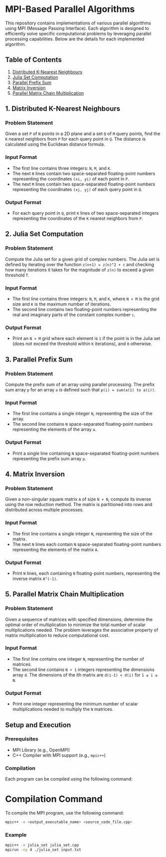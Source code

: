 # MPI-Based Parallel Algorithms

This repository contains implementations of various parallel algorithms using MPI (Message Passing Interface). Each algorithm is designed to efficiently solve specific computational problems by leveraging parallel processing capabilities. Below are the details for each implemented algorithm.

## Table of Contents
1. [Distributed K-Nearest Neighbours](#1-distributed-k-nearest-neighbours)
2. [Julia Set Computation](#2-julia-set-computation)
3. [Parallel Prefix Sum](#3-parallel-prefix-sum)
4. [Matrix Inversion](#4-matrix-inversion)
5. [Parallel Matrix Chain Multiplication](#5-parallel-matrix-chain-multiplication)

## 1. Distributed K-Nearest Neighbours

### Problem Statement
Given a set `P` of `N` points in a 2D plane and a set `Q` of `M` query points, find the `K` nearest neighbors from `P` for each query point in `Q`. The distance is calculated using the Euclidean distance formula.

### Input Format
- The first line contains three integers: `N`, `M`, and `K`.
- The next `N` lines contain two space-separated floating-point numbers representing the coordinates `(xi, yi)` of each point in `P`.
- The next `M` lines contain two space-separated floating-point numbers representing the coordinates `(xj, yj)` of each query point in `Q`.

### Output Format
- For each query point in `Q`, print `K` lines of two space-separated integers representing the coordinates of the `K` nearest neighbors from `P`.

## 2. Julia Set Computation

### Problem Statement
Compute the Julia set for a given grid of complex numbers. The Julia set is defined by iterating over the function `z(n+1) = z(n)^2 + c` and checking how many iterations it takes for the magnitude of `z(n)` to exceed a given threshold `T`. 

### Input Format
- The first line contains three integers: `N`, `M`, and `K`, where `N × M` is the grid size and `K` is the maximum number of iterations.
- The second line contains two floating-point numbers representing the real and imaginary parts of the constant complex number `c`.

### Output Format
- Print an `N × M` grid where each element is `1` if the point is in the Julia set (does not exceed the threshold within `K` iterations), and `0` otherwise.

## 3. Parallel Prefix Sum

### Problem Statement
Compute the prefix sum of an array using parallel processing. The prefix sum array `p` for an array `a` is defined such that `p(i) = sum(a(1) to a(i))`.

### Input Format
- The first line contains a single integer `N`, representing the size of the array.
- The second line contains `N` space-separated floating-point numbers representing the elements of the array `a`.

### Output Format
- Print a single line containing `N` space-separated floating-point numbers representing the prefix sum array `p`.

## 4. Matrix Inversion

### Problem Statement
Given a non-singular square matrix `A` of size `N × N`, compute its inverse using the row reduction method. The matrix is partitioned into rows and distributed across multiple processes.

### Input Format
- The first line contains a single integer `N`, representing the size of the matrix.
- The next `N` lines each contain `N` space-separated floating-point numbers representing the elements of the matrix `A`.

### Output Format
- Print `N` lines, each containing `N` floating-point numbers, representing the inverse matrix `A^(-1)`.

## 5. Parallel Matrix Chain Multiplication

### Problem Statement
Given a sequence of matrices with specified dimensions, determine the optimal order of multiplication to minimize the total number of scalar multiplications needed. The problem leverages the associative property of matrix multiplication to reduce computational cost.

### Input Format
- The first line contains one integer `N`, representing the number of matrices.
- The second line contains `N + 1` integers representing the dimensions array `d`. The dimensions of the ith matrix are `d(i-1) × d(i)` for `1 ≤ i ≤ N`.

### Output Format
- Print one integer representing the minimum number of scalar multiplications needed to multiply the `N` matrices.

## Setup and Execution

### Prerequisites
- MPI Library (e.g., OpenMPI)
- C++ Compiler with MPI support (e.g., `mpic++`)

### Compilation
Each program can be compiled using the following command:
# Compilation Command

To compile the MPI program, use the following command:

```bash
mpic++ -o <output_executable_name> <source_code_file.cpp>
```



### Example
```bash
mpic++ -o julia_set julia_set.cpp
mpirun -np 4 ./julia_set input.txt
